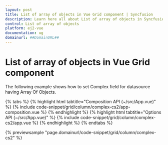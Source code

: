 ```yaml
---
layout: post
title: List of array of objects in Vue Grid component | Syncfusion
description: Learn here all about List of array of objects in Syncfusion Vue Grid component of Syncfusion Essential JS 2 and more.
control: List of array of objects 
platform: ej2-vue
documentation: ug
domainurl: ##DomainURL##
---
```


# List of array of objects in Vue Grid component

The following example shows how to set Complex field for datasource having Array Of Objects.

{% tabs %}
{% highlight html tabtitle="Composition API (~/src/App.vue)" %}
{% include code-snippet/grid/column/complex-cs2/app-composition.vue %}
{% endhighlight %}
{% highlight html tabtitle="Options API (~/src/App.vue)" %}
{% include code-snippet/grid/column/complex-cs2/app.vue %}
{% endhighlight %}
{% endtabs %}
        
{% previewsample "page.domainurl/code-snippet/grid/column/complex-cs2" %}